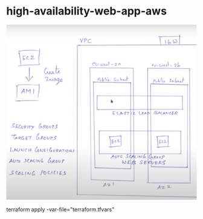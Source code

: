 # high-availability-web-app-aws

![archi](/tiktak.png)

terraform apply -var-file="terraform.tfvars"
